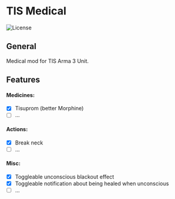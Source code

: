# TIS Medical

![License](https://img.shields.io/github/license/tis-team/tis-medical.svg?label=License)

## General

Medical mod for TIS Arma 3 Unit.

## Features

#### Medicines:
- [x] Tisuprom (better Morphine)
- [ ] ...

#### Actions:
- [x] Break neck
- [ ] ...

#### Misc:
- [x] Toggleable unconscious blackout effect
- [x] Toggleable notification about being healed when unconscious
- [ ] ...